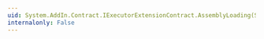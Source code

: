 ```yaml
---
uid: System.AddIn.Contract.IExecutorExtensionContract.AssemblyLoading(System.String)
internalonly: False
---
```

